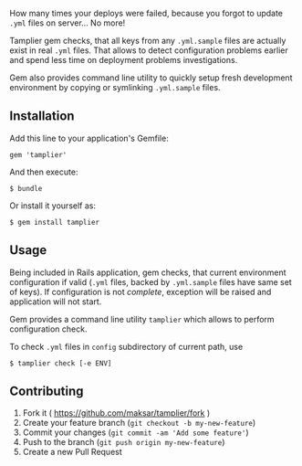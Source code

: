How many times your deploys were failed, because you forgot to update `.yml` files on server... No more!

Tamplier gem checks, that all keys from any `.yml.sample` files are actually exist in real `.yml` files.
That allows to detect configuration problems earlier and spend less time on deployment problems investigations.

Gem also provides command line utility to quickly setup fresh development environment by copying or symlinking `.yml.sample` files.

## Installation

Add this line to your application's Gemfile:

    gem 'tamplier'

And then execute:

    $ bundle

Or install it yourself as:

    $ gem install tamplier

## Usage

Being included in Rails application, gem checks, that current environment configuration if valid (`.yml` files, backed by `.yml.sample` files have same set of keys). If configuration is not _complete_, exception will be raised and application will not start.

Gem provides a command line utility `tamplier` which allows to perform configuration check.

To check `.yml` files in `config` subdirectory of current path, use

    $ tamplier check [-e ENV]


## Contributing

1. Fork it ( https://github.com/maksar/tamplier/fork )
2. Create your feature branch (`git checkout -b my-new-feature`)
3. Commit your changes (`git commit -am 'Add some feature'`)
4. Push to the branch (`git push origin my-new-feature`)
5. Create a new Pull Request
